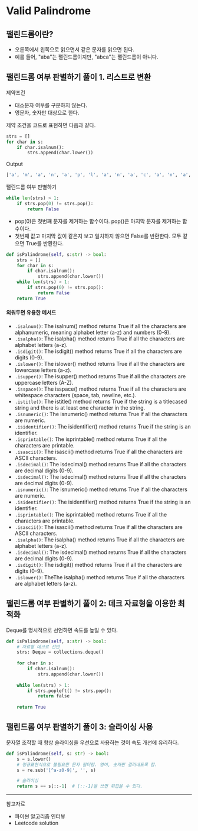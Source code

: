# Valid Palindrome
## 팰린드롬이란?
- 오른쪽에서 왼쪽으로 읽으면서 같은 문자를 읽으면 된다.
- 예를 들어, "aba"는 팰린드롬이지만, "abca"는 팰린드롬이 아니다.

## 팰린드롬 여부 판별하기 풀이 1. 리스트로 변환
제약조건
- 대소문자 여부를 구분하지 않는다.
- 영문자, 숫자만 대상으로 한다.

제약 조건을 코드로 표현하면 다음과 같다.
```python
strs = []
for char in s:
    if char.isalnum():
        strs.append(char.lower())
```

Output
```python
['a', 'm', 'a', 'n', 'a', 'p', 'l', 'a', 'n', 'a', 'c', 'a', 'n', 'a', 'l', 'p', 'a', 'n', 'a', 'm', 'a']
```

팰린드롬 여부 판별하기
```python
while len(strs) > 1:
    if strs.pop(0) != strs.pop():
        return False
```
- pop(0)은 첫번째 문자를 제거하는 함수이다. pop()은 마지막 문자를 제거하는 함수이다.
- 첫번째 값고 마지막 값이 같은지 보고 일치하지 않으면 False를 반환한다. 모두 같으면 True를 반환한다.

```python
def isPalindrome(self, s:str) -> bool:
    strs = []
    for char in s:
        if char.isalnum():
            strs.append(char.lower())
    while len(strs) > 1:
        if strs.pop(0) != strs.pop():
            return False
    return True
```

#### 외워두면 유용한 메서드
- `.isalnum()`: The isalnum() method returns True if all the characters are alphanumeric, meaning alphabet letter (a-z) and numbers (0-9).
- `.isalpha()`: The isalpha() method returns True if all the characters are alphabet letters (a-z).
- `.isdigit()`: The isdigit() method returns True if all the characters are digits (0-9).
- `.islower()`: The islower() method returns True if all the characters are lowercase letters (a-z).
- `.isupper()`: The isupper() method returns True if all the characters are uppercase letters (A-Z).
- `.isspace()`: The isspace() method returns True if all the characters are whitespace characters (space, tab, newline, etc.).
- `.istitle()`: The istitle() method returns True if the string is a titlecased string and there is at least one character in the string.
- `.isnumeric()`: The isnumeric() method returns True if all the characters are numeric.
- `.isidentifier()`: The isidentifier() method returns True if the string is an identifier.
- `.isprintable()`: The isprintable() method returns True if all the characters are printable.
- `.isascii()`: The isascii() method returns True if all the characters are ASCII characters.
- `.isdecimal()`: The isdecimal() method returns True if all the characters are decimal digits (0-9).
- `.isdecimal()`: The isdecimal() method returns True if all the characters are decimal digits (0-9).
- `.isnumeric()`: The isnumeric() method returns True if all the characters are numeric.
- `.isidentifier()`: The isidentifier() method returns True if the string is an identifier.
- `.isprintable()`: The isprintable() method returns True if all the characters are printable.
- `.isascii()`: The isascii() method returns True if all the characters are ASCII characters.
- `.isalpha()`: The isalpha() method returns True if all the characters are alphabet letters (a-z).
- `.isdecimal()`: The isdecimal() method returns True if all the characters are decimal digits (0-9).
- `.isdigit()`: The isdigit() method returns True if all the characters are digits (0-9).
- `.islower()`: TheThe isalpha() method returns True if all the characters are alphabet letters (a-z).


## 팰린드롬 여부 판별하기 풀이 2: 데크 자료형을 이용한 최적화
Deque를 명시적으로 선언하면 속도를 높일 수 있다. 

```python
def isPalindrome(self, s:str) -> bool:
    # 자료형 데크로 선언
    strs: Deque = collections.deque()
    
    for char in s:
        if char.isalnum():
            strs.append(char.lower())
    
    while len(strs) > 1:
        if strs.popleft() != strs.pop():
            return false
    
    return True
```


## 팰린드롬 여부 판별하기 풀이 3: 슬라이싱 사용
문자열 조작할 때 항상 슬라이싱을 우선으로 사용하는 것이 속도 개선에 유리하다.
```python
def isPalindrome(self, s: str) -> bool:
    s = s.lower()
    # 정규표현식으로 불필요한 문자 필터링. 영어, 숫자만 걸러내도록 함.
    s = re.sub('[^a-z0-9]', '', s)

    # 슬라이싱
    return s == s[::-1]  # [::-1]을 쓰면 뒤집을 수 있다.
```

---
참고자료
- 파이썬 알고리즘 인터뷰
- Leetcode solution